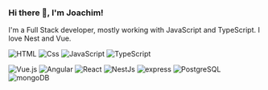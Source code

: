 ### Hi there 👋, I'm Joachim!

I'm a Full Stack developer, mostly working with JavaScript and TypeScript. I love Nest and Vue.
<!--
**JoachimLi/JoachimLi** is a ✨ _special_ ✨ repository because its `README.md` (this file) appears on your GitHub profile.

Here are some ideas to get you started:

- 🔭 I’m currently working on ...
- 🌱 I’m currently learning ...
- 👯 I’m looking to collaborate on ...
- 🤔 I’m looking for help with ...
- 💬 Ask me about ...
- 📫 How to reach me: ...
- 😄 Pronouns: ...
- ⚡ Fun fact: ...
-->

<p>
  <img alt="HTML" src="https://img.shields.io/badge/HTML-E34F26?logo=html5&logoColor=white&style=flat" />
  <img alt="Css" src="https://img.shields.io/badge/CSS-1572B6?logo=css3&logoColor=white&style=flat" />
  <img alt="JavaScript" src="https://img.shields.io/badge/JavaScript-F7DF1E?logo=javascript&logoColor=white&style=flat" />
  <img alt="TypeScript" src="https://img.shields.io/badge/TypeScript-3178C6?logo=typescript&logoColor=white&style=flat" />
</p>
<p>
  <img alt="Vue.js" src="https://img.shields.io/badge/Vue.js-4FC08D?logo=vuejs&logoColor=white&style=flat" />
  <img alt="Angular" src="https://img.shields.io/badge/Angular-DD0031?logo=angular&logoColor=white&style=flat" />
  <img alt="React" src="https://img.shields.io/badge/React-61DAFB?logo=react&logoColor=white&style=flat" />
  
  <img alt="NestJs" src="https://img.shields.io/badge/NestJs-E0234E?logo=nestjs&logoColor=white&style=flat" />
  <img alt="express" src="https://img.shields.io/badge/express-000000?logo=express&logoColor=white&style=flat" />
  
  <img alt="PostgreSQL" src="https://img.shields.io/badge/PostgreSQL-336791?logo=postgresql&logoColor=white&style=flat" />
  <img alt="mongoDB" src="https://img.shields.io/badge/mongoDB-47A248?logo=mongodb&logoColor=white&style=flat" />
</p>

